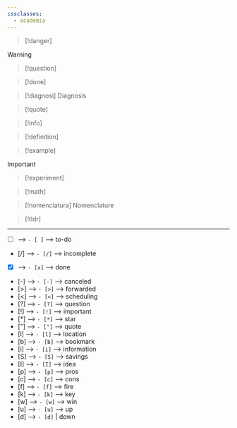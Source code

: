 ```yaml
---
cssclasses:
  - academia
---
```

>[!danger] 

>[!warning] 

>[!question] 

>[!done]

>[!diagnosi] Diagnosis

>[!quote] 

>[!info] 

>[!definition] 

>[!example] 

>[!important] 


>[!experiment] 

>[!math] 

>[!nomenclatura] Nomenclature

>[!tldr] 

***

- [ ] ⟶ `- [ ]`  ⟶ to-do
- [/] ⟶ `- [/]` ⟶  incomplete
- [x] ⟶ `- [x]` ⟶ done
- [-] ⟶ `- [-]` ⟶ canceled
- [>] ⟶ `- [>]` ⟶  forwarded
- [<] ⟶ `- [<]` ⟶ scheduling
- [?] ⟶ `- [?]` ⟶ question
- [!] ⟶ `- [!]` ⟶ important
- [*] ⟶ `- [*]` ⟶ star
- ["] ⟶ `- ["]` ⟶ quote
- [l] ⟶ `- [l]` ⟶ location
- [b] ⟶ `- [b]` ⟶ bookmark
- [i] ⟶ `- [i]` ⟶ information
- [S] ⟶ `- [S]` ⟶ savings
- [I] ⟶ `- [I]` ⟶ idea
- [p] ⟶ `- [p]` ⟶ pros
- [c] ⟶ `- [c]` ⟶ cons
- [f] ⟶ `- [f]` ⟶ fire
- [k] ⟶ `- [k]` ⟶ key
- [w] ⟶ `- [w]` ⟶ win
- [u] ⟶ `- [u]` ⟶ up
- [d] ⟶ `- [d]` | down 
